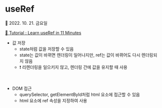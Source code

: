 # useRef

📆 2022. 10. 21. 금요일

[📙 Tutorial : Learn useRef in 11 Minutes](https://youtu.be/t2ypzz6gJm0)

- 값 저장
  - state처럼 값을 저장할 수 있음
  - state는 값이 바뀌면 렌더링이 일어나지만, ref는 값이 바뀌어도 다시 렌더링되지 않음
  - ❗ 리렌더링을 일으키지 않고, 렌더링 간에 값을 유지할 때 사용

<br>

- DOM 접근
  - querySelector, getElementById처럼 html 요소에 접근할 수 있음
  - html 요소에 ref 속성을 지정하여 사용

